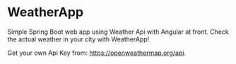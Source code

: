 # WeatherApp
Simple Spring Boot web app using Weather Api with Angular at front.
Check the actual weather in your city with WeatherApp!

Get your own Api Key from: https://openweathermap.org/api.
